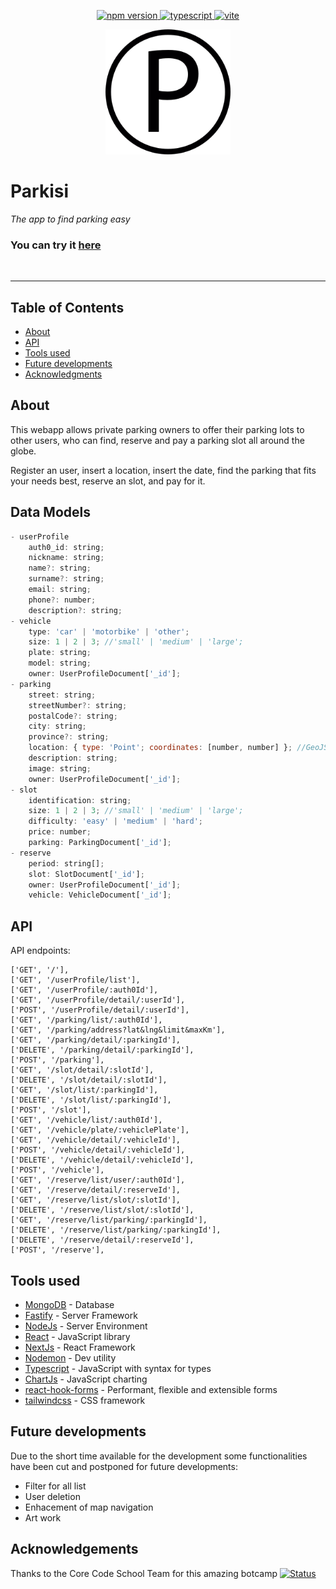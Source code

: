 <p align="center">
  <a href="https://shields.io/">
    <img src="https://img.shields.io/badge/npm-8.12.1-green.svg" alt="npm version">
  </a>
  <a href="https://github.com/ellerbrock/typescript-badges">
    <img src="https://badges.frapsoft.com/typescript/code/typescript.svg?v=101" alt="typescript">
  </a>
  <a href="https://shields.io/">
    <img src="https://img.shields.io/badge/built%20with-vite-purple.svg" alt="vite">
  </a>
</p>

<p align="center">
 <img width=200px height=200px src="./frontend/public/favicon.png" alt="logo"></a>
</p>

# Parkisi

_The app to find parking easy_

### You can try it [here](https://parkisi.vercel.app/)

<!-- A spacer -->
<p>&nbsp;</p>

<div align="center">

</div>

---

## Table of Contents

- [About](#about)
- [API](#api)
- [Tools used](#tools)
- [Future developments](#future)
- [Acknowledgments](#acknowledgement)

## About <a name = "about"></a>

This webapp allows private parking owners to offer their parking lots to other users, who can find, reserve and pay a parking slot all around the globe.

Register an user, insert a location, insert the date, find the parking that fits your needs best, reserve an slot, and pay for it.

## Data Models <a name="models"></a>

```js
- userProfile
    auth0_id: string;
    nickname: string;
    name?: string;
    surname?: string;
    email: string;
    phone?: number;
    description?: string;
- vehicle
    type: 'car' | 'motorbike' | 'other';
    size: 1 | 2 | 3; //'small' | 'medium' | 'large';
    plate: string;
    model: string;
    owner: UserProfileDocument['_id'];
- parking
    street: string;
    streetNumber?: string;
    postalCode?: string;
    city: string;
    province?: string;
    location: { type: 'Point'; coordinates: [number, number] }; //GeoJSON
    description: string;
    image: string;
    owner: UserProfileDocument['_id'];
- slot
    identification: string;
    size: 1 | 2 | 3; //'small' | 'medium' | 'large';
    difficulty: 'easy' | 'medium' | 'hard';
    price: number;
    parking: ParkingDocument['_id'];
- reserve
    period: string[];
    slot: SlotDocument['_id'];
    owner: UserProfileDocument['_id'];
    vehicle: VehicleDocument['_id'];
```

## API <a name="api"></a>

API endpoints:

    ['GET', '/'],
    ['GET', '/userProfile/list'],
    ['GET', '/userProfile/:auth0Id'],
    ['GET', '/userProfile/detail/:userId'],
    ['POST', '/userProfile/detail/:userId'],
    ['GET', '/parking/list/:auth0Id'],
    ['GET', '/parking/address?lat&lng&limit&maxKm'],
    ['GET', '/parking/detail/:parkingId'],
    ['DELETE', '/parking/detail/:parkingId'],
    ['POST', '/parking'],
    ['GET', '/slot/detail/:slotId'],
    ['DELETE', '/slot/detail/:slotId'],
    ['GET', '/slot/list/:parkingId'],
    ['DELETE', '/slot/list/:parkingId'],
    ['POST', '/slot'],
    ['GET', '/vehicle/list/:auth0Id'],
    ['GET', '/vehicle/plate/:vehiclePlate'],
    ['GET', '/vehicle/detail/:vehicleId'],
    ['POST', '/vehicle/detail/:vehicleId'],
    ['DELETE', '/vehicle/detail/:vehicleId'],
    ['POST', '/vehicle'],
    ['GET', '/reserve/list/user/:auth0Id'],
    ['GET', '/reserve/detail/:reserveId'],
    ['GET', '/reserve/list/slot/:slotId'],
    ['DELETE', '/reserve/list/slot/:slotId'],
    ['GET', '/reserve/list/parking/:parkingId'],
    ['DELETE', '/reserve/list/parking/:parkingId'],
    ['DELETE', '/reserve/detail/:reserveId'],
    ['POST', '/reserve'],

## Tools used <a name = "tools"></a>

- [MongoDB](https://www.mongodb.com/) - Database
- [Fastify](https://www.fastify.io/) - Server Framework
- [NodeJs](https://nodejs.org/en/) - Server Environment
- [React](https://es.reactjs.org/) - JavaScript library
- [NextJs](https://nextjs.org/) - React Framework
- [Nodemon](https://nodemon.io/) - Dev utility
- [Typescript](https://www.typescriptlang.org/) - JavaScript with syntax for types
- [ChartJs](https://www.chartjs.org/) - JavaScript charting
- [react-hook-forms](https://react-hook-form.com/) - Performant, flexible and extensible forms
- [tailwindcss](https://tailwindcss.com/) - CSS framework

## Future developments <a name="future"></a>

Due to the short time available for the development some functionalities have been cut and postponed for future developments:

- Filter for all list
- User deletion
- Enhacement of map navigation
- Art work

## Acknowledgements <a name = "acknowledgement"></a>

Thanks to the Core Code School Team for this amazing botcamp
[![Status](https://brand.corecode.school/logos/logo_core_wide.svg)](https://www.corecode.school/)
